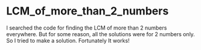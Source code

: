 # LCM_of_more_than_2_numbers

I searched the code for finding the LCM of more than 2 numbers everywhere. But for some reason, all the solutions were for 2 numbers only. So I tried to make a solution. Fortunately It works!
